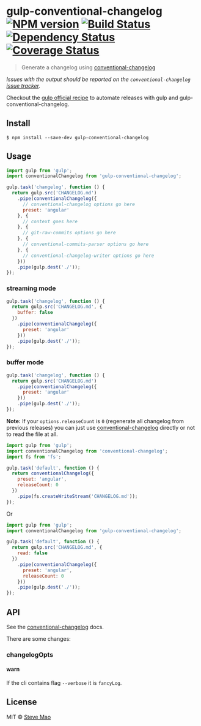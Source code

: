 # gulp-conventional-changelog [![NPM version][npm-image]][npm-url] [![Build Status][travis-image]][travis-url] [![Dependency Status][daviddm-image]][daviddm-url] [![Coverage Status][coverage-image]][coverage-url]

> Generate a changelog using [conventional-changelog](https://github.com/nholuongut/conventional-changelog)

*Issues with the output should be reported on the `conventional-changelog` [issue tracker](https://github.com/nholuongut/conventional-changelog/issues).*

Checkout the [gulp official recipe](https://github.com/gulpjs/gulp/blob/master/docs/recipes/automate-release-workflow.md) to automate releases with gulp and gulp-conventional-changelog.


## Install

```
$ npm install --save-dev gulp-conventional-changelog
```


## Usage

```js
import gulp from 'gulp';
import conventionalChangelog from 'gulp-conventional-changelog';

gulp.task('changelog', function () {
  return gulp.src('CHANGELOG.md')
    .pipe(conventionalChangelog({
      // conventional-changelog options go here
      preset: 'angular'
    }, {
      // context goes here
    }, {
      // git-raw-commits options go here
    }, {
      // conventional-commits-parser options go here
    }, {
      // conventional-changelog-writer options go here
    }))
    .pipe(gulp.dest('./'));
});
```

### streaming mode

```js
gulp.task('changelog', function () {
  return gulp.src('CHANGELOG.md', {
    buffer: false
  })
    .pipe(conventionalChangelog({
      preset: 'angular'
    }))
    .pipe(gulp.dest('./'));
});
```

### buffer mode

```js
gulp.task('changelog', function () {
  return gulp.src('CHANGELOG.md')
    .pipe(conventionalChangelog({
      preset: 'angular'
    }))
    .pipe(gulp.dest('./'));
});
```

**Note:** If your `options.releaseCount` is `0` (regenerate all changelog from previous releases) you can just use [conventional-changelog](https://github.com/nholuongut/conventional-changelog) directly or not to read the file at all.

```js
import gulp from 'gulp';
import conventionalChangelog from 'conventional-changelog';
import fs from 'fs';

gulp.task('default', function () {
  return conventionalChangelog({
    preset: 'angular',
    releaseCount: 0
  })
    .pipe(fs.createWriteStream('CHANGELOG.md'));
});
```

Or

```js
import gulp from 'gulp';
import conventionalChangelog from 'gulp-conventional-changelog';

gulp.task('default', function () {
  return gulp.src('CHANGELOG.md', {
    read: false
  })
    .pipe(conventionalChangelog({
      preset: 'angular',
      releaseCount: 0
    }))
    .pipe(gulp.dest('./'));
});
```


## API

See the [conventional-changelog](https://github.com/nholuongut/conventional-changelog) docs.

There are some changes:

### changelogOpts

#### warn

If the cli contains flag `--verbose` it is `fancyLog`.


## License

MIT © [Steve Mao](https://github.com/stevemao)


[npm-image]: https://badge.fury.io/js/gulp-conventional-changelog.svg
[npm-url]: https://npmjs.org/package/gulp-conventional-changelog
[travis-image]: https://travis-ci.org/conventional-changelog/gulp-conventional-changelog.svg?branch=master
[travis-url]: https://travis-ci.org/conventional-changelog/gulp-conventional-changelog
[daviddm-image]: https://david-dm.org/conventional-changelog/gulp-conventional-changelog.svg?theme=shields.io
[daviddm-url]: https://david-dm.org/conventional-changelog/gulp-conventional-changelog
[coverage-image]: https://coveralls.io/repos/github/nholuongut/conventional-changelog/badge.svg?branch=master
[coverage-url]: https://coveralls.io/github/nholuongut/conventional-changelog?branch=master

